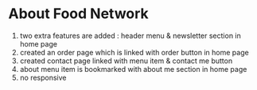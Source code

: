 # About Food Network

1. two extra features are added : header menu & newsletter section in home page
2. created an order page which is linked with order button in home page
3. created contact page linked with menu item & contact me button
4. about menu item is bookmarked with about me section in home page
5. no responsive